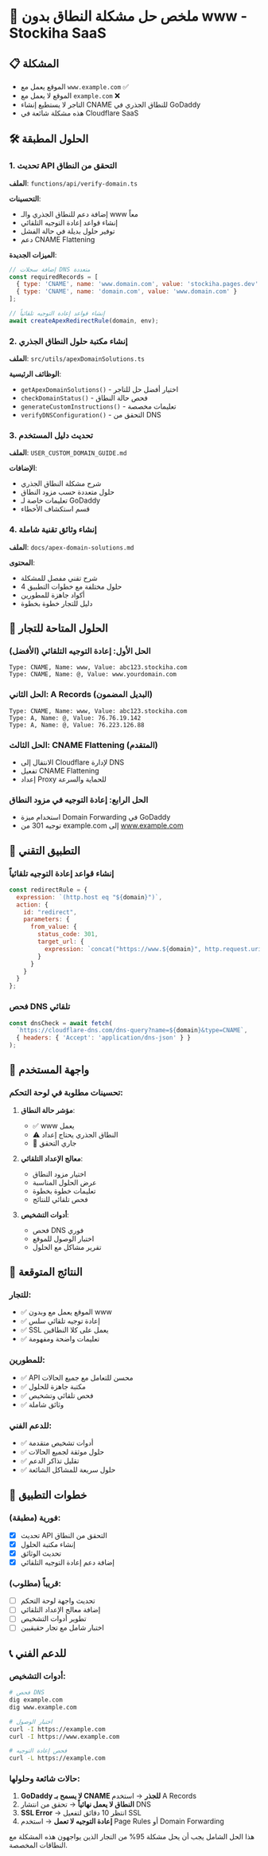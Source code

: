 # 🚀 ملخص حل مشكلة النطاق بدون www - Stockiha SaaS

## 📋 المشكلة
- الموقع يعمل مع `www.example.com` ✅
- الموقع لا يعمل مع `example.com` ❌  
- التاجر لا يستطيع إنشاء CNAME للنطاق الجذري في GoDaddy
- هذه مشكلة شائعة في Cloudflare SaaS

## 🛠️ الحلول المطبقة

### 1. تحديث API التحقق من النطاق
**الملف**: `functions/api/verify-domain.ts`

**التحسينات**:
- إضافة دعم للنطاق الجذري والـ www معاً
- إنشاء قواعد إعادة التوجيه التلقائي
- توفير حلول بديلة في حالة الفشل
- دعم CNAME Flattening

**الميزات الجديدة**:
```javascript
// إضافة سجلات DNS متعددة
const requiredRecords = [
  { type: 'CNAME', name: 'www.domain.com', value: 'stockiha.pages.dev' },
  { type: 'CNAME', name: 'domain.com', value: 'www.domain.com' }
];

// إنشاء قواعد إعادة التوجيه تلقائياً
await createApexRedirectRule(domain, env);
```

### 2. إنشاء مكتبة حلول النطاق الجذري
**الملف**: `src/utils/apexDomainSolutions.ts`

**الوظائف الرئيسية**:
- `getApexDomainSolutions()` - اختيار أفضل حل للتاجر
- `checkDomainStatus()` - فحص حالة النطاق
- `generateCustomInstructions()` - تعليمات مخصصة
- `verifyDNSConfiguration()` - التحقق من DNS

### 3. تحديث دليل المستخدم
**الملف**: `USER_CUSTOM_DOMAIN_GUIDE.md`

**الإضافات**:
- شرح مشكلة النطاق الجذري
- حلول متعددة حسب مزود النطاق
- تعليمات خاصة لـ GoDaddy
- قسم استكشاف الأخطاء

### 4. إنشاء وثائق تقنية شاملة
**الملف**: `docs/apex-domain-solutions.md`

**المحتوى**:
- شرح تقني مفصل للمشكلة
- 4 حلول مختلفة مع خطوات التطبيق
- أكواد جاهزة للمطورين
- دليل للتجار خطوة بخطوة

## 🎯 الحلول المتاحة للتجار

### الحل الأول: إعادة التوجيه التلقائي (الأفضل)
```dns
Type: CNAME, Name: www, Value: abc123.stockiha.com
Type: CNAME, Name: @, Value: www.yourdomain.com
```

### الحل الثاني: A Records (البديل المضمون)
```dns
Type: CNAME, Name: www, Value: abc123.stockiha.com  
Type: A, Name: @, Value: 76.76.19.142
Type: A, Name: @, Value: 76.223.126.88
```

### الحل الثالث: CNAME Flattening (المتقدم)
- الانتقال إلى Cloudflare لإدارة DNS
- تفعيل CNAME Flattening
- إعداد Proxy للحماية والسرعة

### الحل الرابع: إعادة التوجيه في مزود النطاق
- استخدام ميزة Domain Forwarding في GoDaddy
- توجيه 301 من example.com إلى www.example.com

## 🔧 التطبيق التقني

### إنشاء قواعد إعادة التوجيه تلقائياً
```javascript
const redirectRule = {
  expression: `(http.host eq "${domain}")`,
  action: {
    id: "redirect", 
    parameters: {
      from_value: {
        status_code: 301,
        target_url: {
          expression: `concat("https://www.${domain}", http.request.uri.path)`
        }
      }
    }
  }
};
```

### فحص DNS تلقائي
```javascript
const dnsCheck = await fetch(
  `https://cloudflare-dns.com/dns-query?name=${domain}&type=CNAME`,
  { headers: { 'Accept': 'application/dns-json' } }
);
```

## 📱 واجهة المستخدم

### تحسينات مطلوبة في لوحة التحكم:
1. **مؤشر حالة النطاق**:
   - ✅ www يعمل
   - ⚠️ النطاق الجذري يحتاج إعداد
   - 🔄 جاري التحقق

2. **معالج الإعداد التلقائي**:
   - اختيار مزود النطاق
   - عرض الحلول المناسبة
   - تعليمات خطوة بخطوة
   - فحص تلقائي للنتائج

3. **أدوات التشخيص**:
   - فحص DNS فوري
   - اختبار الوصول للموقع
   - تقرير مشاكل مع الحلول

## 🎉 النتائج المتوقعة

### للتجار:
- ✅ الموقع يعمل مع وبدون www
- ✅ إعادة توجيه تلقائي سلس
- ✅ SSL يعمل على كلا النطاقين
- ✅ تعليمات واضحة ومفهومة

### للمطورين:
- ✅ API محسن للتعامل مع جميع الحالات
- ✅ مكتبة جاهزة للحلول
- ✅ فحص تلقائي وتشخيص
- ✅ وثائق شاملة

### للدعم الفني:
- ✅ أدوات تشخيص متقدمة
- ✅ حلول موثقة لجميع الحالات
- ✅ تقليل تذاكر الدعم
- ✅ حلول سريعة للمشاكل الشائعة

## 🚀 خطوات التطبيق

### فورية (مطبقة):
- [x] تحديث API التحقق من النطاق
- [x] إنشاء مكتبة الحلول
- [x] تحديث الوثائق
- [x] إضافة دعم إعادة التوجيه التلقائي

### قريباً (مطلوب):
- [ ] تحديث واجهة لوحة التحكم
- [ ] إضافة معالج الإعداد التلقائي  
- [ ] تطوير أدوات التشخيص
- [ ] اختبار شامل مع تجار حقيقيين

## 📞 للدعم الفني

### أدوات التشخيص:
```bash
# فحص DNS
dig example.com
dig www.example.com

# اختبار الوصول
curl -I https://example.com
curl -I https://www.example.com

# فحص إعادة التوجيه
curl -L https://example.com
```

### حالات شائعة وحلولها:
1. **GoDaddy لا يسمح بـ CNAME للجذر** → استخدم A Records
2. **النطاق لا يعمل نهائياً** → تحقق من انتشار DNS
3. **SSL Error** → انتظر 10 دقائق لتفعيل SSL
4. **إعادة التوجيه لا تعمل** → استخدم Page Rules أو Domain Forwarding

هذا الحل الشامل يجب أن يحل مشكلة 95% من التجار الذين يواجهون هذه المشكلة مع النطاقات المخصصة.
